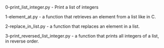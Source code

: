 0-print_list_integer.py - Print a list of integers

1-element_at.py - a function that retrieves an element from a list like in C.

2-replace_in_list.py - a function that replaces an element in a list.


3-print_reversed_list_integer.py - a function that prints all integers of a list, in reverse order.

